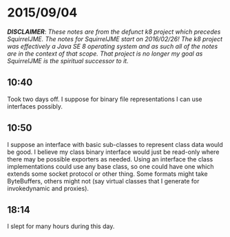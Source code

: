 # 2015/09/04

***DISCLAIMER***: _These notes are from the defunct k8 project which_
_precedes SquirrelJME. The notes for SquirrelJME start on 2016/02/26!_
_The k8 project was effectively a Java SE 8 operating system and as such_
_all of the notes are in the context of that scope. That project is no_
_longer my goal as SquirrelJME is the spiritual successor to it._

## 10:40

Took two days off. I suppose for binary file representations I can use
interfaces possibly.

## 10:50

I suppose an interface with basic sub-classes to represent class data would be
good. I believe my class binary interface would just be read-only where there
may be possible exporters as needed. Using an interface the class
implementations could use any base class, so one could have one which extends
some socket protocol or other thing. Some formats might take ByteBuffers,
others might not (say virtual classes that I generate for invokedynamic and
proxies).

## 18:14

I slept for many hours during this day.

